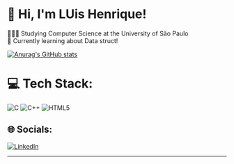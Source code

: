 # 👋 Hi, I'm LUis Henrique!

👨🏽‍🎓 Studying Computer Science at the University of São Paulo<br/>
💭 Currently learning about Data struct!<br/>

[![Anurag's GitHub stats](https://github-readme-stats.vercel.app/api?username=LuisHenriique)](https://github.com/anuraghazra/github-readme-stats)
  

# 💻 Tech Stack:
![C](https://img.shields.io/badge/c-%2300599C.svg?style=for-the-badge&logo=c&logoColor=white) ![C++](https://img.shields.io/badge/c++-%2300599C.svg?style=for-the-badge&logo=c%2B%2B&logoColor=white) ![HTML5](https://img.shields.io/badge/html5-%23E34F26.svg?style=for-the-badge&logo=html5&logoColor=white)

## 🌐 Socials:
[![LinkedIn](https://img.shields.io/badge/LinkedIn-%230077B5.svg?logo=linkedin&logoColor=white)](https://linkedin.com/in/LuisHenrique) 

---


<!-- Proudly created with GPRM ( https://gprm.itsvg.in ) -->
  
